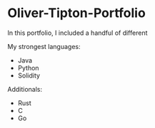 # Oliver-Tipton-Portfolio

In this portfolio, I included a handful of different 

My strongest languages:
- Java
- Python
- Solidity

Additionals:
- Rust
- C
- Go
